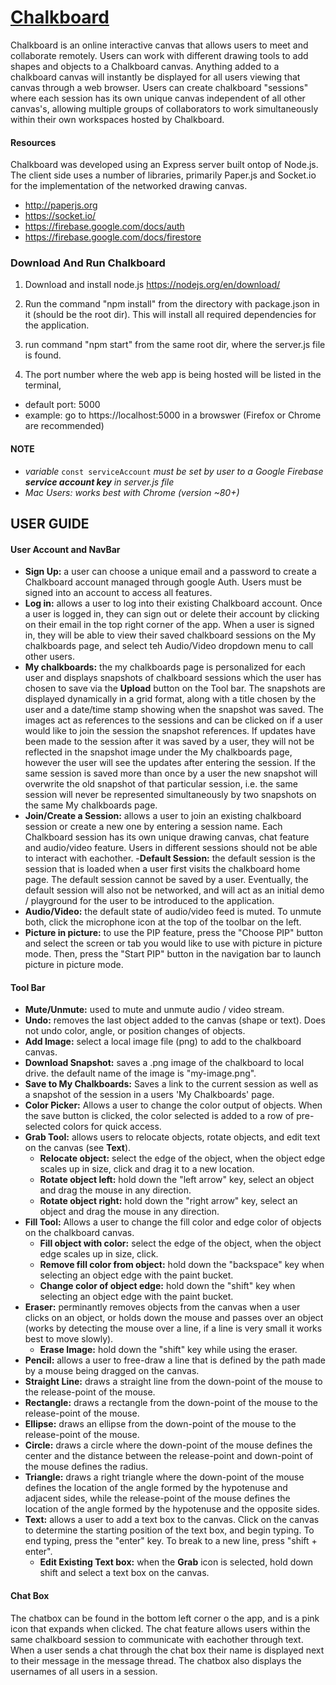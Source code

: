 # [Chalkboard](https://chalkboardonline.herokuapp.com/)
Chalkboard is an online interactive canvas that allows users to meet and collaborate remotely. Users can work with different drawing tools
to add shapes and objects to a Chalkboard canvas. Anything added to a chalkboard canvas will instantly be displayed for all users viewing
that canvas through a web browser. Users can create chalkboard "sessions" where each session has its own unique canvas independent of all
other canvas's, allowing multiple groups of collaborators to work simultaneously within their own workspaces hosted by Chalkboard.

#### Resources
Chalkboard was developed using an Express server built ontop of Node.js. The client side uses a number of libraries, primarily Paper.js
and Socket.io for the implementation of the networked drawing canvas.
- http://paperjs.org
- https://socket.io/
- https://firebase.google.com/docs/auth
- https://firebase.google.com/docs/firestore

### Download And Run Chalkboard

1. Download and install node.js https://nodejs.org/en/download/

2. Run the command "npm install" from the directory with package.json in it (should be the root dir). This will install all
required dependencies for the application.

3. run command "npm start" from the same root dir, where the server.js file is found.

4. The port number where the web app is being hosted will be listed in the terminal,
- default port: 5000
- example: go to https://localhost:5000 in a browswer (Firefox or Chrome are recommended)

#### NOTE
- *variable* `const serviceAccount` *must be set by user to a Google Firebase **service account key** in server.js file*
- *Mac Users: works best with Chrome (version ~80+)*

## USER GUIDE

#### User Account and NavBar
- **Sign Up:** a user can choose a unique email and a password to create a Chalkboard account managed through google Auth. Users must
be signed into an account to access all features.
- **Log in:** allows a user to log into their existing Chalkboard account. Once a user is logged in, they can sign out or delete their
account by clicking on their email in the top right corner of the app. When a user is signed in, they will be able to view their
saved chalkboard sessions on the My chalkboards page, and select teh Audio/Video dropdown menu to call other users.
- **My chalkboards:** the my chalkboards page is personalized for each user and displays snapshots of chalkboard sessions which the
user has chosen to save via the **Upload** button on the Tool bar. The snapshots are displayed dynamically in a grid format, along with
a title chosen by the user and a date/time stamp showing when the snapshot was saved. The images act as references to the sessions and
can be clicked on if a user would like to join the session the snapshot references. If updates have been made to the session after it
was saved by a user, they will not be reflected in the snapshot image under the My chalkboards page, however the user will see the
updates after entering the session. If the same session is saved more than once by a user the new snapshot will overwrite the old
snapshot of that particular session, i.e. the same session will never be represented simultaneously by two snapshots on the same My
chalkboards page.
- **Join/Create a Session:** allows a user to join an existing chalkboard session or create a new one by entering a session name. Each
Chalkboard session has its own unique drawing canvas, chat feature and audio/video feature. Users in different sessions should not be
able to interact with eachother.
  -**Default Session:** the default session is the session that is loaded when a user first visits the chalkboard home page. The
  default session cannot be saved by a user. Eventually, the default session will also not be networked, and will act as an initial
  demo / playground for the user to be introduced to the application.
- **Audio/Video:** the default state of audio/video feed is muted. To unmute both, click the microphone icon at the top of the toolbar
on the left.
- **Picture in picture:** to use the PIP feature, press the "Choose PIP" button and select the screen or tab you would like to use
with picture in picture mode. Then, press the "Start PIP" button in the navigation bar to launch picture in picture mode.


#### Tool Bar
- **Mute/Unmute:** used to mute and unmute audio / video stream.
- **Undo:** removes the last object added to the canvas (shape or text). Does not undo color, angle, or position changes of objects.
- **Add Image:** select a local image file (png) to add to the chalkboard canvas.
- **Download Snapshot:** saves a .png image of the chalkboard to local drive. the default name of the image is "my-image.png".
- **Save to My Chalkboards:** Saves a link to the current session as well as a snapshot of the session in a users 'My Chalkboards'
page.
- **Color Picker:** Allows a user to change the color output of objects. When the save button is clicked, the color selected is added
to a row of pre-selected colors for quick access.
- **Grab Tool:** allows users to relocate objects, rotate objects, and edit text on the canvas (see **Text**).
  - **Relocate object:** select the edge of the object, when the object edge scales up in size, click and drag it to a new location.
  - **Rotate object left:** hold down the "left arrow" key, select an object and drag the mouse in any direction.
  - **Rotate object right:** hold down the "right arrow" key, select an object and drag the mouse in any direction.
- **Fill Tool:** Allows a user to change the fill color and edge color of objects on the chalkboard canvas.
  - **Fill object with color:** select the edge of the object, when the object edge scales up in size, click.
  - **Remove fill color from object:** hold down the "backspace" key when selecting an object edge with the paint bucket.
  - **Change color of object edge:** hold down the "shift" key when selecting an object edge with the paint bucket.
- **Eraser:** perminantly removes objects from the canvas when a user clicks on an object, or holds down the mouse and passes over
an object (works by detecting the mouse over a line, if a line is very small it works best to move slowly).
  - **Erase Image:** hold down the "shift" key while using the eraser.
- **Pencil:** allows a user to free-draw a line that is defined by the path made by a mouse being dragged on the canvas.
- **Straight Line:** draws a straight line from the down-point of the mouse to the release-point of the mouse.
- **Rectangle:** draws a rectangle from the down-point of the mouse to the release-point of the mouse.
- **Ellipse:** draws an ellipse from the down-point of the mouse to the release-point of the mouse.
- **Circle:** draws a circle where the down-point of the mouse defines the center and the distance between the release-point and
down-point of the mouse defines the radius.
- **Triangle:** draws a right triangle where the down-point of the mouse defines the location of the angle formed by the hypotenuse
and adjacent sides, while the release-point of the mouse defines the location of the angle formed by the hypotenuse and the opposite
sides.
- **Text:** allows a user to add a text box to the canvas. Click on the canvas to determine the starting position of the text box, and
begin typing. To end typing, press the "enter" key. To break to a new line, press "shift + enter".
  - **Edit Existing Text box:** when the **Grab** icon is selected, hold down shift and select a text box on the canvas.


#### Chat Box
The chatbox can be found in the bottom left corner o the app, and is a pink icon that expands when clicked. The chat feature allows
users within the same chalkboard session to communicate with eachother through text. When a user sends a chat through the chat box
their name is displayed next to their message in the message thread.
The chatbox also displays the usernames of all users in a session.
